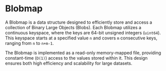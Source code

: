 # Blobmap

A Blobmap is a data structure designed to efficiently store and access a collection of Binary Large Objects (Blobs). Each Blobmap utilizes a continuous keyspace, where the keys are 64-bit unsigned integers (`uint64`). This keyspace starts at a specified value `n` and covers `m` consecutive keys, ranging from `n` to `n+m-1`.

The Blobmap is implemented as a read-only memory-mapped file, providing constant-time (`O(1)`) access to the values stored within it. This design ensures both high efficiency and scalability for large datasets.
